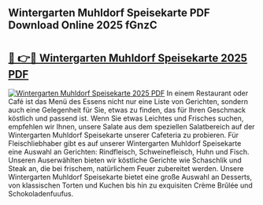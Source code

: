 ## Wintergarten Muhldorf Speisekarte PDF Download Online 2025 fGnzC

# <h2><a href="http://gc5vxa.nevu.top/?p=Wintergarten+Muhldorf+Speisekarte">🔗 👉🔴 Wintergarten Muhldorf Speisekarte 2025 PDF</a></h2>

[![Wintergarten Muhldorf Speisekarte 2025 PDF](https://i.imgur.com/dBaPXMq.png)](http://gc5vxa.nevu.top/?p=Wintergarten+Muhldorf+Speisekarte)
In einem Restaurant oder Café ist das Menü des Essens nicht nur eine Liste von Gerichten, sondern auch eine Gelegenheit für Sie, etwas zu finden, das für Ihren Geschmack köstlich und passend ist. Wenn Sie etwas Leichtes und Frisches suchen, empfehlen wir Ihnen, unsere Salate aus dem speziellen Salatbereich auf der Wintergarten Muhldorf Speisekarte unserer Cafeteria zu probieren. Für Fleischliebhaber gibt es auf unserer Wintergarten Muhldorf Speisekarte eine Auswahl an Gerichten: Rindfleisch, Schweinefleisch, Huhn und Fisch. Unseren Auserwählten bieten wir köstliche Gerichte wie Schaschlik und Steak an, die bei frischem, natürlichem Feuer zubereitet werden. Unsere Wintergarten Muhldorf Speisekarte bietet eine große Auswahl an Desserts, von klassischen Torten und Kuchen bis hin zu exquisiten Crème Brûlée und Schokoladenfuufus.
